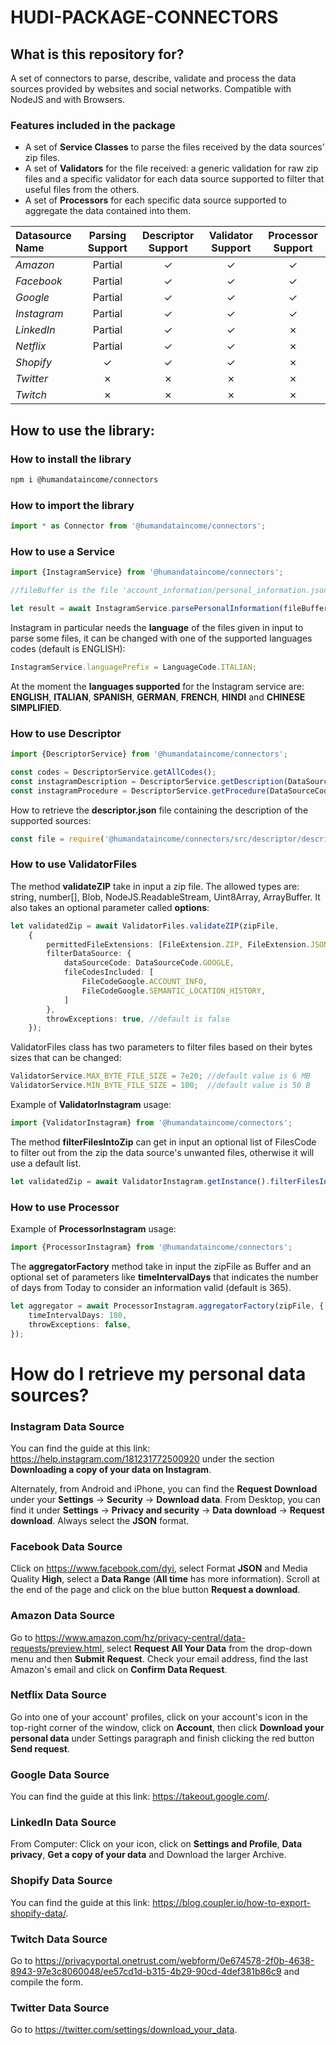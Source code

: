 # HUDI-PACKAGE-CONNECTORS

## What is this repository for?
A set of connectors to parse, describe, validate and process the data sources provided by websites and social networks. Compatible with NodeJS and with Browsers.

### Features included in the package
- A set of **Service Classes** to parse the files received by the data sources' zip files.
- A set of **Validators** for the file received: a generic validation for raw zip files and a specific validator for each data source supported to filter that useful files from the others.
- A set of **Processors** for each specific data source supported to aggregate the data contained into them.


| Datasource Name | Parsing Support | Descriptor Support |  Validator Support   |    Processor Support    |
|:----------------|:---------------:|:------------------:|:--------------------:|:-----------------------:|
| *Amazon*        |     Partial     |      &check;       |       &check;        |         &check;         |
| *Facebook*      |     Partial     |      &check;       |       &check;        |         &check;         |
| *Google*        |     Partial     |      &check;       |       &check;        |         &check;         |
| *Instagram*     |     Partial     |      &check;       |       &check;        |         &check;         |
| *LinkedIn*      |     Partial     |      &check;       |       &check;        |         &cross;         |
| *Netflix*       |     Partial     |      &check;       |       &check;        |         &cross;         |
| *Shopify*       |     &check;     |      &check;       |       &check;        |         &cross;         |
| *Twitter*       |     &cross;     |      &cross;       |       &cross;        |         &cross;         |
| *Twitch*        |     &cross;     |      &cross;       |       &cross;        |         &cross;         |

## How to use the library:
### How to install the library
```sh
npm i @humandataincome/connectors
```
### How to import the library
```ts
import * as Connector from '@humandataincome/connectors';
```

### How to use a Service
```ts
import {InstagramService} from '@humandataincome/connectors';
```
```ts
//fileBuffer is the file 'account_information/personal_information.json' into the Instagram data source, as Buffer

let result = await InstagramService.parsePersonalInformation(fileBuffer);
```
Instagram in particular needs the **language** of the files given in input to parse some files, it can be changed with one of the supported languages codes (default is ENGLISH):
```ts
InstagramService.languagePrefix = LanguageCode.ITALIAN;
```
At the moment the **languages supported** for the Instagram service are: **ENGLISH**, **ITALIAN**, **SPANISH**, **GERMAN**, **FRENCH**, **HINDI** and **CHINESE SIMPLIFIED**.


### How to use Descriptor
```ts
import {DescriptorService} from '@humandataincome/connectors';
```
```ts
const codes = DescriptorService.getAllCodes();
const instagramDescription = DescriptorService.getDescription(DataSourceCode.INSTAGRAM);
const instagramProcedure = DescriptorService.getProcedure(DataSourceCode.SHOPIFY_CUSTOMERS, LanguageCode.ENGLISH, RetrievingProcedureType.DESKTOP);
```
How to retrieve the **descriptor.json** file containing the description of the supported sources:
```ts
const file = require('@humandataincome/connectors/src/descriptor/descriptor.json');
```

### How to use ValidatorFiles
The method **validateZIP** take in input a zip file. The allowed types are: string, number[], Blob, NodeJS.ReadableStream, Uint8Array, ArrayBuffer.
It also takes an optional parameter called **options**:
```ts
let validatedZip = await ValidatorFiles.validateZIP(zipFile,
    {
        permittedFileExtensions: [FileExtension.ZIP, FileExtension.JSON, FileExtension.CSV, FileExtension.HTML],
        filterDataSource: {
            dataSourceCode: DataSourceCode.GOOGLE,
            fileCodesIncluded: [
                FileCodeGoogle.ACCOUNT_INFO,
                FileCodeGoogle.SEMANTIC_LOCATION_HISTORY,
            ]
        },
        throwExceptions: true, //default is false
    });
```
ValidatorFiles class has two parameters to filter files based on their bytes sizes that can be changed:
```ts
ValidatorService.MAX_BYTE_FILE_SIZE = 7e20; //default value is 6 MB
ValidatorService.MIN_BYTE_FILE_SIZE = 100;  //default value is 50 B
```

Example of **ValidatorInstagram** usage:
```ts
import {ValidatorInstagram} from '@humandataincome/connectors';
```

The method **filterFilesIntoZip** can get in input an optional list of FilesCode to filter out from the zip the data source's unwanted files, otherwise it will use a default list.
```ts
let validatedZip = await ValidatorInstagram.getInstance().filterFilesIntoZip(zipFile);
```


### How to use Processor
Example of **ProcessorInstagram** usage: 
```ts
import {ProcessorInstagram} from '@humandataincome/connectors';
```
The **aggregatorFactory** method take in input the zipFile as Buffer and an optional set of parameters like **timeIntervalDays** that indicates the number of days from Today to consider an information valid (default is 365).
```ts
let aggregator = await ProcessorInstagram.aggregatorFactory(zipFile, {
    timeIntervalDays: 180,
    throwExceptions: false,
});
```

# How do I retrieve my personal data sources?

### Instagram Data Source
You can find the guide at this link: https://help.instagram.com/181231772500920 under the section **Downloading a copy of your data on Instagram**.

Alternately, from Android and iPhone, you can find the **Request Download** under your **Settings** -> **Security** -> **Download data**. From Desktop, you can find it under **Settings** -> **Privacy and security**
-> **Data download** -> **Request download**.
Always select the **JSON** format.

### Facebook Data Source
Click on https://www.facebook.com/dyi, select Format **JSON** and Media Quality **High**, select a **Data Range** (**All time** has more information). Scroll at the end of the page and click on the blue button **Request a download**.

### Amazon Data Source
Go to https://www.amazon.com/hz/privacy-central/data-requests/preview.html, select **Request All Your Data** from the drop-down menu and then **Submit Request**. Check your email address, find the last Amazon's email and click on **Confirm Data Request**.

### Netflix Data Source
Go into one of your account' profiles, click on your account's icon in the top-right corner of the window, click on **Account**, then click **Download your personal data** under Settings paragraph and finish clicking the red button **Send request**.

### Google Data Source
You can find the guide at this link: https://takeout.google.com/.

### LinkedIn Data Source
From Computer: Click on your icon, click on **Settings and Profile**, **Data privacy**, **Get a copy of your data** and Download the larger Archive.

### Shopify Data Source
You can find the guide at this link: https://blog.coupler.io/how-to-export-shopify-data/.

### Twitch Data Source
Go to https://privacyportal.onetrust.com/webform/0e674578-2f0b-4638-8943-97e3c8060048/ee57cd1d-b315-4b29-90cd-4def381b86c9 and compile the form.

### Twitter Data Source
Go to https://twitter.com/settings/download_your_data.
